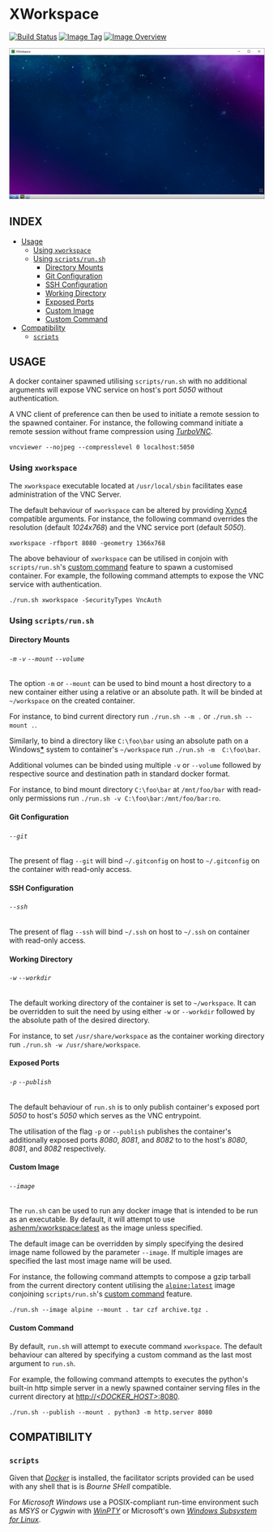 # XWorkspace #
[![Build Status](https://travis-ci.org/ashenm/xworkspace.svg?branch=latest)](https://travis-ci.org/ashenm/xworkspace) [![Image Tag](https://img.shields.io/badge/tag-latest-blue.svg)](https://github.com/ashenm/xworkspace/tree/latest) [![Image Overview](https://images.microbadger.com/badges/image/ashenm/xworkspace.svg)](https://hub.docker.com/r/ashenm/xworkspace/)

![screenshot](docs/img/screenshot.png)

## INDEX ##

* [Usage](#usage)
  * [Using `xworkspace`](#using-xworkspace)
  * [Using `scripts/run.sh`](#using-scriptsrunsh)
    * [Directory Mounts](#directory-mounts)
    * [Git Configuration](#git-configuration)
    * [SSH Configuration](#ssh-configuration)
    * [Working Directory](#working-directory)
    * [Exposed Ports](#exposed-ports)
    * [Custom Image](#custom-image)
    * [Custom Command](#custom-command)
* [Compatibility](#compatibility)
  * [`scripts`](#scripts)

## USAGE ##

A docker container spawned utilising `scripts/run.sh` with no additional arguments will expose VNC service on host's port _5050_ without authentication.

A VNC client of preference can then be used to initiate a remote session to the spawned container. For instance, the following command initiate a remote session without frame compression using _[TurboVNC](https://turbovnc.org)_.

```shell
vncviewer --nojpeg --compresslevel 0 localhost:5050
```

### Using `xworkspace` ###

The `xworkspace` executable located at `/usr/local/sbin` facilitates ease administration of the VNC Server.

The default behaviour of `xworkspace` can be altered by providing [Xvnc4](https://archive.realvnc.com/products/vnc/documentation/4.1/unix/man/Xvnc.html) compatible arguments. For instance, the following command overrides the resolution (default _1024x768_) and the VNC service port (default _5050_).

```shell
xworkspace -rfbport 8080 -geometry 1366x768
```

The above behaviour of `xworkspace` can be utilised in conjoin with `scripts/run.sh`'s [custom command](#custom-command) feature to spawn a customised container. For example, the following command attempts to expose the VNC service with authentication.

```shell
./run.sh xworkspace -SecurityTypes VncAuth
```

### Using `scripts/run.sh` ###

#### Directory Mounts ####
###### `-m` `-v` `--mount` `--volume` ######

The option `-m` or `--mount` can be used to bind mount a host directory to a new container either using a relative or an absolute path. It will be binded at `~/workspace` on the created container.

For instance, to bind current directory run `./run.sh --m .` or `./run.sh --mount .`.

Similarly, to bind a directory like `C:\foo\bar` using an absolute path on a Windows[**\***](#compatibility) system to container's `~/workspace` run `./run.sh -m  C:\foo\bar`.

Additional volumes can be binded using multiple `-v` or `--volume` followed by respective source and destination path in standard docker format.

For instance, to bind mount directory `C:\foo\bar` at `/mnt/foo/bar` with read-only permissions run `./run.sh -v C:\foo\bar:/mnt/foo/bar:ro`.

#### Git Configuration ####
###### `--git` ######

The present of flag `--git` will bind `~/.gitconfig` on host to `~/.gitconfig` on  the container with read-only access.

#### SSH Configuration ####
###### `--ssh` ######

The present of flag `--ssh` will bind `~/.ssh` on host to `~/.ssh` on container with read-only access.

#### Working Directory ####
###### `-w` `--workdir` ######

The default working directory of the container is set to `~/workspace`. It can be overridden to suit the need by using either `-w` or `--workdir` followed by the absolute path of the desired directory.

For instance, to set `/usr/share/workspace` as the container working directory run `./run.sh -w /usr/share/workspace`.

#### Exposed Ports ####
###### `-p` `--publish` ######

The default behaviour of `run.sh` is to only publish container's exposed port _5050_ to host's _5050_ which serves as the VNC entrypoint.

The utilisation of the flag `-p` or `--publish` publishes the container's additionally exposed ports _8080_, _8081_, and _8082_ to to the host's _8080_, _8081_, and _8082_ respectively.

#### Custom Image ####
###### `--image` ######

The `run.sh` can be used to run any docker image that is intended to be run as an executable. By default, it will attempt to use [ashenm/xworkspace:latest](https://hub.docker.com/r/ashenm/xworkspace) as the image unless specified.

The default image can be overridden by simply specifying the desired image name followed by the parameter `--image`. If multiple images are specified the last most image name will be used.

For instance, the following command attempts to compose a gzip tarball from the current directory content utilising the [`alpine:latest`](https://hub.docker.com/_/alpine) image conjoining `scripts/run.sh`'s [custom command](#custom-command) feature.

```shell
./run.sh --image alpine --mount . tar czf archive.tgz .
```

#### Custom Command ####

By default, `run.sh` will attempt to execute command `xworkspace`. The default behaviour can altered by specifying a custom command as the last most argument to `run.sh`.

For example, the following command attempts to executes the python's built-in http simple server in a newly spawned container serving files in the current directory at [http://_&lt;DOCKER&lowbar;HOST&gt;_:8080]().

```shell
./run.sh --publish --mount . python3 -m http.server 8080
```

## COMPATIBILITY ##

### `scripts` ###

Given that _[Docker](https://www.docker.com/)_ is installed, the facilitator scripts provided can be used with any shell that is is *Bourne SHell* compatible.

For _Microsoft Windows_ use a POSIX-compliant run-time environment such as _MSYS_ or _Cygwin_ with _[WinPTY](https://github.com/rprichard/winpty
)_ or Microsoft's own [_Windows Subsystem for Linux_](https://docs.microsoft.com/en-us/windows/wsl/about).
